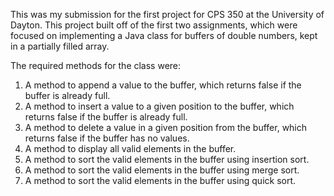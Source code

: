This was my submission for the first project for CPS 350 at the University of Dayton. This project built off of the first two assignments, which were focused on implementing a Java class for buffers of double numbers, kept in a partially filled array. 

The required methods for the class were:
  1. A method to append a value to the buffer, which returns false if the buffer is already full.
  2. A method to insert a value to a given position to the buffer, which returns false if the buffer is already full.
  3. A method to delete a value in a given position from the buffer, which returns false if the buffer has no values.
  4. A method to display all valid elements in the buffer.
  5. A method to sort the valid elements in the buffer using insertion sort.
  6. A method to sort the valid elements in the buffer using merge sort.
  7. A method to sort the valid elements in the buffer using quick sort.
